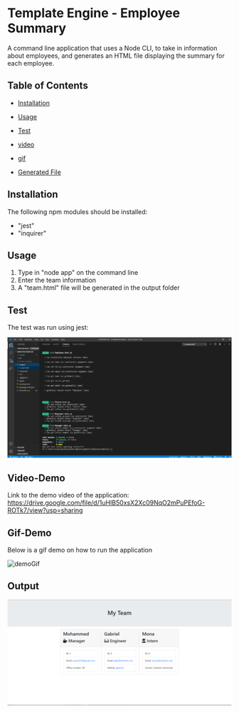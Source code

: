 # Template Engine - Employee Summary

A command line application that uses a Node CLI, to take in information about employees, and generates an HTML file displaying the summary for each employee. 

## Table of Contents
* [Installation](#Installation)

* [Usage](#Usage)

* [Test](#Test)

* [video](#Video-Demo)

* [gif](#Gif-Demo)

* [Generated File](#Output)

## Installation
The following npm modules should be installed:

* "jest"
* "inquirer"

## Usage
1. Type in "node app" on the command line
2. Enter the team information
3. A "team.html" file will be generated in the output folder

## Test
The test was run using jest: 

![test](./Assets/Test.png) 

## Video-Demo
Link to the demo video of the application: https://drive.google.com/file/d/1uHIB50xsX2Xc09NqO2mPuPEfoG-ROTk7/view?usp=sharing

## Gif-Demo
Below is a gif demo on how to run the application

![demoGif](./Assets/Demo.gif)

## Output
![output](./Assets/Output.png)
